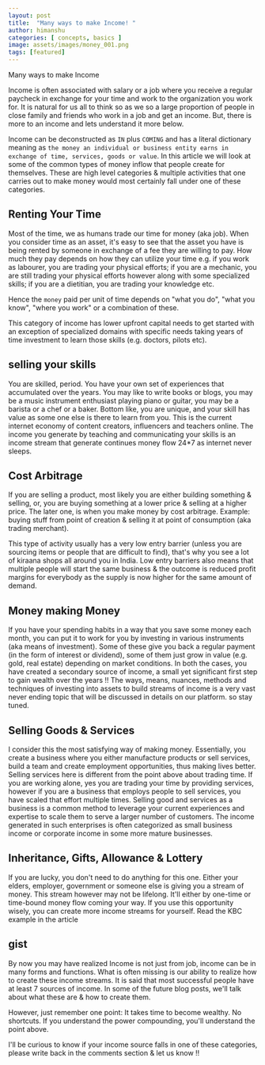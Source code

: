 ```yaml
---
layout: post
title:  "Many ways to make Income! "
author: himanshu
categories: [ concepts, basics ]
image: assets/images/money_001.png
tags: [featured]
---
```


Many ways to make Income

Income is often associated with salary or a job where you receive a regular paycheck in exchange for your time and work to the organization you work for. It is natural for us all to think so as we so a large proportion of people in close family and friends who work in a job and get an income. But, there is more to an income and lets understand it more below.

Income can be deconstructed as `IN` plus `COMING`  and has a literal dictionary meaning as `the money an individual or business entity earns in exchange of time, services, goods or value`. In this article we will look at some of the common types of money inflow that people create for themselves. These are high level categories & multiple activities that one carries out to make money would most certainly fall under one of these categories. 

## Renting Your Time
Most of the time, we as humans trade our time for money (aka job). When you consider time as an asset, it's easy to see that the asset you have is being rented by someone in exchange of a fee they are willing to pay. How much they pay depends on how they can utilize your time e.g. if you work as labourer, you are trading your physical efforts; if you are a mechanic, you are still trading your physical efforts however along with some specialized skills; if you are a dietitian, you are trading your knowledge etc. 

Hence the `money` paid per unit of time depends on "what you do", "what you know", "where you work" or a combination of these.

This category of income has lower upfront capital needs to get started <!-- TODO: Link to article on Capex vs Opex --> with an exception of specialized domains with specific needs taking years of time investment to learn those skills (e.g. doctors, pilots etc).

<!-- selling services also comes in this category -->

## selling your skills
You are skilled, period. You have your own set of experiences that accumulated over the years. You may like to write books or blogs, you may be a music instrument enthusiast playing piano or guitar, you may be a barista or a chef or a baker. Bottom like, you are unique, and your skill has value as some one else is there to learn from you. This is the current internet economy of content creators,  influencers and teachers online. The income you generate by teaching and communicating your skills is an income stream that generate continues money flow 24*7 as internet never sleeps.

## Cost Arbitrage
If you are selling a product, most likely you are either building something & selling, or,  you are buying something at a lower price & selling at a higher price. 
The later one, is when you make money by cost arbitrage. Example: buying stuff from point of creation & selling it at point of consumption (aka trading merchant). 

This type of activity usually has a very low entry barrier (unless you are sourcing items or people that are difficult to find), that's why you see a lot of kiraana shops all around you in India. Low entry barriers also means that multiple people will start the same business & the outcome is reduced profit margins for everybody as the supply is now higher for the same amount of demand. 

## Money making Money
<!-- fixed income assets, gold etc  -->
If you have your spending habits in a way that you save some money each month, you can put it to work for you by investing in various instruments (aka means of investment). Some of these give you back a regular payment (in the form of interest or dividend), some of them just grow in value (e.g. gold, real estate) depending on market conditions. In both the cases, you have created a secondary source of income, a small yet significant first step to gain wealth over the years !! The ways, means, nuances, methods and techniques of investing into assets to build streams of income is a very vast never ending topic that will be discussed in details on our platform. so stay tuned.

## Selling Goods & Services
I consider this the most satisfying way of making money. Essentially, you create a business where you either manufacture products or sell services, build a team and create employment opportunities, thus making lives better.
Selling services here is different from the point above about trading time. If you are working alone, yes you are trading your time by providing services, however if you are a business that employs people to sell services, you have scaled that effort multiple times.
Selling good and services as a business is a common method to leverage your current experiences and expertise to scale them to serve a larger number of customers. The income generated in such enterprises is often categorized as small business income or corporate income in some more mature businesses.


## Inheritance, Gifts, Allowance & Lottery
If you are lucky, you don't need to do anything for this one. Either your elders, employer, government or someone else is giving you a stream of money. This stream however may not be lifelong. It'll either by one-time or time-bound money flow coming your way. If you use this opportunity wisely, you can create more income streams for yourself. Read the KBC example in the article <Rich vs Wealthy>
  
## gist
By now you may have realized Income is not just from job, income can be in many forms and functions. What is often missing is our ability to realize how to create these income streams. It is said that most successful people have at least 7 sources of income. In some of the future blog posts, we'll talk about what these are & how to create them. 

However, just remember one point: It takes time to become wealthy. No shortcuts.  If you understand the power compounding, you'll understand the point above.

I'll be curious to know if your income source falls in one of these categories, please write back in the comments section & let us know !!
